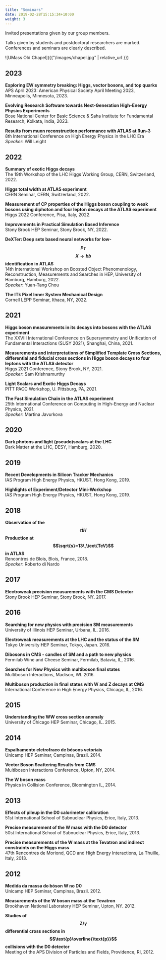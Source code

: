 ```yaml
---
title: "Seminars"
date: 2019-02-28T15:15:34+10:00
weight: 3
---
```


Invited presentations given by our group members.

Talks given by students and postdoctoral researchers are marked.
Conferences and seminars are clearly described.

![UMass Old Chapel]({{"/images/chapel.jpg" | relative_url }})

## 2023

**Exploring EW symmetry breaking: Higgs, vector bosons, and top quarks**<br>
APS April 2023: American Physical Society April Meeting 2023, Minneapolis, Minnesota, 2023.

**Evolving Research Software towards Next-Generation High-Energy Physics Experiments**<br>
Bose National Center for Basic Science & Saha Institute for Fundamental Research, Kolkata, India, 2023.<br>

**Results from muon reconstruction performance with ATLAS at Run-3**<br>
8th International Conference on High Energy Physics in the LHC Era<br>
*Speaker*: Will Leight

## 2022

**Summary of exotic Higgs decays**<br>
The 19th Workshop of the LHC Higgs Working Group, CERN, Switzerland, 2022.

**Higgs total width at ATLAS experiment**<br>
CERN Seminar, CERN, Switzerland, 2022.

**Measurement of CP properties of the Higgs boson coupling to weak bosons using diphoton and four lepton decays at the ATLAS experiment**<br>
Higgs 2022 Conference, Pisa, Italy, 2022.

**Improvements in Practical Simulation Based Inference**<br>
Stony Brook HEP Seminar, Stony Brook, NY, 2022.

**DeXTer: Deep sets based neural networks for low-$$p_T$$ $$X\to bb$$ identification in ATLAS**<br>
14th International Workshop on Boosted Object Phenomenology, Reconstruction, Measurements and Searches in HEP, University of Hamburg, Hamburg, 2022.<br>
*Speaker*: Yuan-Tang Chou

**The ITk Pixel Inner System Mechanical Design**<br>
Cornell LEPP Seminar, Ithaca, NY, 2022.

## 2021

**Higgs boson measurements in its decays into bosons with the ATLAS experiment**<br>
The XXVIII International Conference on Supersymmetry and Unification of Fundamental Interactions (SUSY 2021), Shanghai, China, 2021.

**Measurements and interpretations of Simplified Template Cross Sections, differential and fiducial cross sections in Higgs boson decays to four leptons with the ATLAS detector**<br>
Higgs 2021 Conference, Stony Brook, NY, 2021.<br>
*Speaker*: Sam Krishnamurthy

**Light Scalars and Exotic Higgs Decays**<br>
PITT PACC Workshop, U. Pittsburg, PA, 2021.

**The Fast Simulation Chain in the ATLAS experiment**<br>
25th International Conference on Computing in High-Energy and Nuclear Physics, 2021.<br>
*Speaker*: Martina Javurkova

## 2020

**Dark photons and light (pseudo)scalars at the LHC**<br>
Dark Matter at the LHC, DESY, Hamburg, 2020.

## 2019

**Recent Developments in Silicon Tracker Mechanics**<br>
IAS Program High Energy Physics, HKUST, Hong Kong, 2019.

**Highlights of Experiment/Detector Mini-Workshop**<br>
IAS Program High Energy Physics, HKUST, Hong Kong, 2019.

## 2018

**Observation of the $$t\bar{t}H$$ Production at $$\sqrt{s}=13\,\text{TeV}$$ in ATLAS**<br>
Rencontres de Blois, Blois, France, 2018.<br>
*Speaker*: Roberto di Nardo

## 2017

**Electroweak precision measurements with the CMS Detector**<br>
Stony Brook HEP Seminar, Stony Brook, NY. 2017.

## 2016

**Searching for new physics with precision SM measurements**<br>
University of Illinois HEP Seminar, Urbana, IL. 2016.

**Electroweak measurements at the LHC and the status of the SM**<br>
Tokyo University HEP Seminar, Tokyo, Japan. 2016.

**Dibosons in CMS - candles of SM and a path to new physics**<br>
Fermilab Wine and Cheese Seminar, Fermilab, Batavia, IL, 2016.

**Searches for New Physics with multiboson final states**<br>
Multiboson Interactions, Madison, WI. 2016.

**Multiboson production in final states with W and Z decays at CMS**<br>
International Conference in High Energy Physics, Chicago, IL, 2016.

## 2015

**Understanding the WW cross section anomaly**<br>
University of Chicago HEP Seminar, Chicago, IL. 2015.

## 2014
**Espalhamento eletrofraco de bósons vetoriais**<br>
Unicamp HEP Seminar, Campinas, Brazil. 2014.

**Vector Boson Scattering Results from CMS**<br>
Multiboson Interactions Conference, Upton, NY, 2014.

**The W boson mass**<br>
Physics in Collision Conference, Bloomington IL, 2014.

## 2013

**Effects of pileup in the D0 calorimeter calibration**<br>
51st International School of Subnuclear Physics, Erice, Italy, 2013.

**Precise measurement of the W mass with the D0 detector**<br>
50st International School of Subnuclear Physics, Erice, Italy, 2013.

**Precise measurements of the W mass at the Tevatron and indirect constraints on the Higgs mass**<br>
47th Rencontres de Moriond, QCD and High Energy Interactions, La Thuille, Italy, 2013.

## 2012

**Medida da massa do bóson W no D0**<br>
Unicamp HEP Seminar, Campinas, Brazil. 2012.

**Measurements of the W boson mass at the Tevatron**<br>
Brookhaven National Laboratory HEP Seminar, Upton, NY. 2012.

**Studies of $$\text{Z}/\gamma$$ differential cross sections in $$\text{p}\overline{\text{p}}$$ collisions with the D0 detector**<br>
Meeting of the APS Division of Particles and Fields, Providence, RI, 2012.
